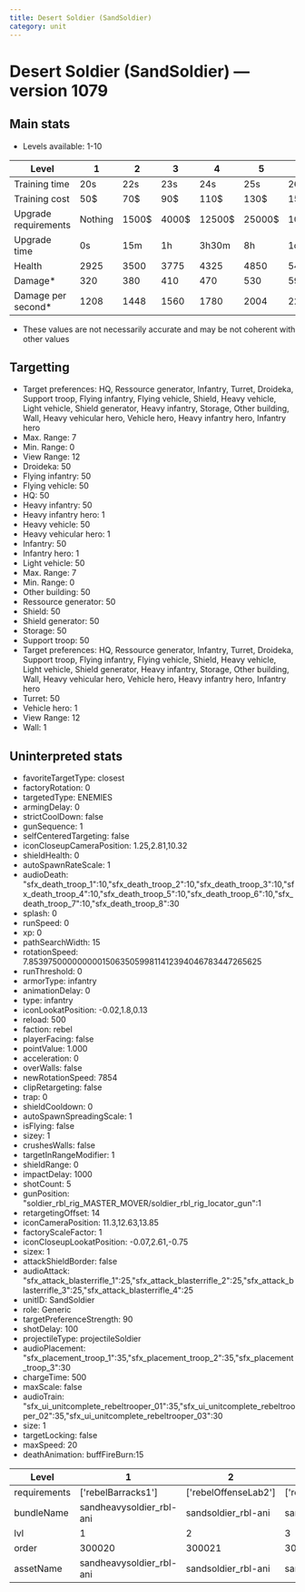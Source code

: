 ```yaml
---
title: Desert Soldier (SandSoldier)
category: unit
---
```


# Desert Soldier (SandSoldier) — version 1079

## Main stats

  * Levels available: 1-10

|Level               |1      |2    |3    |4     |5     |6      |7      |8      |9       |10      |
|--------------------|-------|-----|-----|------|------|-------|-------|-------|--------|--------|
|Training time       |20s    |22s  |23s  |24s   |25s   |26s    |27s    |28s    |29s     |30s     |
|Training cost       |50$    |70$  |90$  |110$  |130$  |150$   |170$   |200$   |210$    |230$    |
|Upgrade requirements|Nothing|1500$|4000$|12500$|25000$|100000$|160000$|320000$|1000000$|1750000$|
|Upgrade time        |0s     |15m  |1h   |3h30m |8h    |1d     |2d     |3d12h  |5d      |1w1d    |
|Health              |2925   |3500 |3775 |4325  |4850  |5400   |5950   |6475   |7025    |8100    |
|Damage*             |320    |380  |410  |470   |530   |590    |640    |700    |760     |880     |
|Damage per second*  |1208   |1448 |1560 |1780  |2004  |2228   |2448   |2672   |2896    |3340    |

* These values are not necessarily accurate and may be not coherent with other values

## Targetting

  * Target preferences: HQ, Ressource generator, Infantry, Turret, Droideka, Support troop, Flying infantry, Flying vehicle, Shield, Heavy vehicle, Light vehicle, Shield generator, Heavy infantry, Storage, Other building, Wall, Heavy vehicular hero, Vehicle hero, Heavy infantry hero, Infantry hero
  * Max. Range: 7
  * Min. Range: 0
  * View Range: 12
  * Droideka: 50
  * Flying infantry: 50
  * Flying vehicle: 50
  * HQ: 50
  * Heavy infantry: 50
  * Heavy infantry hero: 1
  * Heavy vehicle: 50
  * Heavy vehicular hero: 1
  * Infantry: 50
  * Infantry hero: 1
  * Light vehicle: 50
  * Max. Range: 7
  * Min. Range: 0
  * Other building: 50
  * Ressource generator: 50
  * Shield: 50
  * Shield generator: 50
  * Storage: 50
  * Support troop: 50
  * Target preferences: HQ, Ressource generator, Infantry, Turret, Droideka, Support troop, Flying infantry, Flying vehicle, Shield, Heavy vehicle, Light vehicle, Shield generator, Heavy infantry, Storage, Other building, Wall, Heavy vehicular hero, Vehicle hero, Heavy infantry hero, Infantry hero
  * Turret: 50
  * Vehicle hero: 1
  * View Range: 12
  * Wall: 1

## Uninterpreted stats

  * favoriteTargetType: closest
  * factoryRotation: 0
  * targetedType: ENEMIES
  * armingDelay: 0
  * strictCoolDown: false
  * gunSequence: 1
  * selfCenteredTargeting: false
  * iconCloseupCameraPosition: 1.25,2.81,10.32
  * shieldHealth: 0
  * autoSpawnRateScale: 1
  * audioDeath: "sfx_death_troop_1":10,"sfx_death_troop_2":10,"sfx_death_troop_3":10,"sfx_death_troop_4":10,"sfx_death_troop_5":10,"sfx_death_troop_6":10,"sfx_death_troop_7":10,"sfx_death_troop_8":30
  * splash: 0
  * runSpeed: 0
  * xp: 0
  * pathSearchWidth: 15
  * rotationSpeed: 7.8539750000000001506350599811412394046783447265625
  * runThreshold: 0
  * armorType: infantry
  * animationDelay: 0
  * type: infantry
  * iconLookatPosition: -0.02,1.8,0.13
  * reload: 500
  * faction: rebel
  * playerFacing: false
  * pointValue: 1.000
  * acceleration: 0
  * overWalls: false
  * newRotationSpeed: 7854
  * clipRetargeting: false
  * trap: 0
  * shieldCooldown: 0
  * autoSpawnSpreadingScale: 1
  * isFlying: false
  * sizey: 1
  * crushesWalls: false
  * targetInRangeModifier: 1
  * shieldRange: 0
  * impactDelay: 1000
  * shotCount: 5
  * gunPosition: "soldier_rbl_rig_MASTER_MOVER/soldier_rbl_rig_locator_gun":1
  * retargetingOffset: 14
  * iconCameraPosition: 11.3,12.63,13.85
  * factoryScaleFactor: 1
  * iconCloseupLookatPosition: -0.07,2.61,-0.75
  * sizex: 1
  * attackShieldBorder: false
  * audioAttack: "sfx_attack_blasterrifle_1":25,"sfx_attack_blasterrifle_2":25,"sfx_attack_blasterrifle_3":25,"sfx_attack_blasterrifle_4":25
  * unitID: SandSoldier
  * role: Generic
  * targetPreferenceStrength: 90
  * shotDelay: 100
  * projectileType: projectileSoldier
  * audioPlacement: "sfx_placement_troop_1":35,"sfx_placement_troop_2":35,"sfx_placement_troop_3":30
  * chargeTime: 500
  * maxScale: false
  * audioTrain: "sfx_ui_unitcomplete_rebeltrooper_01":35,"sfx_ui_unitcomplete_rebeltrooper_02":35,"sfx_ui_unitcomplete_rebeltrooper_03":30
  * size: 1
  * targetLocking: false
  * maxSpeed: 20
  * deathAnimation: buffFireBurn:15

|Level       |1                       |2                   |3                   |4                   |5                   |6                   |7                   |8                   |9                   |10                   |
|------------|------------------------|--------------------|--------------------|--------------------|--------------------|--------------------|--------------------|--------------------|--------------------|---------------------|
|requirements|['rebelBarracks1']      |['rebelOffenseLab2']|['rebelOffenseLab3']|['rebelOffenseLab4']|['rebelOffenseLab5']|['rebelOffenseLab6']|['rebelOffenseLab7']|['rebelOffenseLab8']|['rebelOffenseLab9']|['rebelOffenseLab10']|
|bundleName  |sandheavysoldier_rbl-ani|sandsoldier_rbl-ani |sandsoldier_rbl-ani |sandsoldier_rbl-ani |sandsoldier_rbl-ani |sandsoldier_rbl-ani |sandsoldier_rbl-ani |sandsoldier_rbl-ani |sandsoldier_rbl-ani |sandsoldier_rbl-ani  |
|lvl         |1                       |2                   |3                   |4                   |5                   |6                   |7                   |8                   |9                   |10                   |
|order       |300020                  |300021              |300022              |300023              |300024              |300025              |300026              |300027              |300028              |300029               |
|assetName   |sandheavysoldier_rbl-ani|sandsoldier_rbl-ani |sandsoldier_rbl-ani |sandsoldier_rbl-ani |sandsoldier_rbl-ani |sandsoldier_rbl-ani |sandsoldier_rbl-ani |sandsoldier_rbl-ani |sandsoldier_rbl-ani |sandsoldier_rbl-ani  |

